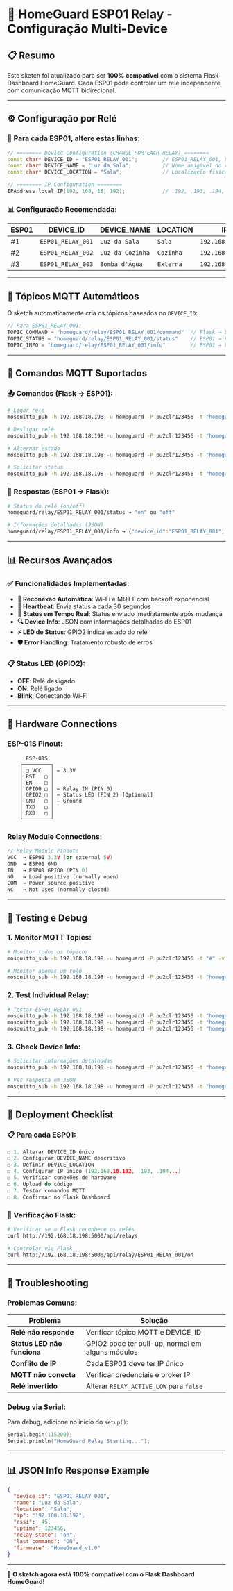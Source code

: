 # 🔌 HomeGuard ESP01 Relay - Configuração Multi-Device

## 📋 **Resumo**

Este sketch foi atualizado para ser **100% compatível** com o sistema Flask Dashboard HomeGuard. Cada ESP01 pode controlar um relé independente com comunicação MQTT bidirecional.

---

## ⚙️ **Configuração por Relé**

### **🔧 Para cada ESP01, altere estas linhas:**

```cpp
// ======== Device Configuration (CHANGE FOR EACH RELAY) ========
const char* DEVICE_ID = "ESP01_RELAY_001";        // ESP01_RELAY_001, ESP01_RELAY_002, etc
const char* DEVICE_NAME = "Luz da Sala";          // Nome amigável do relé
const char* DEVICE_LOCATION = "Sala";             // Localização física

// ======== IP Configuration ========  
IPAddress local_IP(192, 168, 18, 192);            // .192, .193, .194, etc (um IP por ESP01)
```

### **📊 Configuração Recomendada:**

| ESP01 | DEVICE_ID | DEVICE_NAME | LOCATION | IP |
|-------|-----------|-------------|----------|-----|
| #1 | `ESP01_RELAY_001` | `Luz da Sala` | `Sala` | `192.168.18.192` |
| #2 | `ESP01_RELAY_002` | `Luz da Cozinha` | `Cozinha` | `192.168.18.193` |  
| #3 | `ESP01_RELAY_003` | `Bomba d'Água` | `Externa` | `192.168.18.194` |

---

## 📡 **Tópicos MQTT Automáticos**

O sketch automaticamente cria os tópicos baseados no `DEVICE_ID`:

```cpp
// Para ESP01_RELAY_001:
TOPIC_COMMAND = "homeguard/relay/ESP01_RELAY_001/command"  // Flask → ESP01
TOPIC_STATUS = "homeguard/relay/ESP01_RELAY_001/status"    // ESP01 → Flask  
TOPIC_INFO = "homeguard/relay/ESP01_RELAY_001/info"        // ESP01 → Flask (info detalhada)
```

---

## 🎯 **Comandos MQTT Suportados**

### **📤 Comandos (Flask → ESP01):**
```bash
# Ligar relé
mosquitto_pub -h 192.168.18.198 -u homeguard -P pu2clr123456 -t "homeguard/relay/ESP01_RELAY_001/command" -m "ON"

# Desligar relé  
mosquitto_pub -h 192.168.18.198 -u homeguard -P pu2clr123456 -t "homeguard/relay/ESP01_RELAY_001/command" -m "OFF"

# Alternar estado
mosquitto_pub -h 192.168.18.198 -u homeguard -P pu2clr123456 -t "homeguard/relay/ESP01_RELAY_001/command" -m "TOGGLE"

# Solicitar status
mosquitto_pub -h 192.168.18.198 -u homeguard -P pu2clr123456 -t "homeguard/relay/ESP01_RELAY_001/command" -m "STATUS"
```

### **📩 Respostas (ESP01 → Flask):**
```bash
# Status do relé (on/off)  
homeguard/relay/ESP01_RELAY_001/status → "on" ou "off"

# Informações detalhadas (JSON)
homeguard/relay/ESP01_RELAY_001/info → {"device_id":"ESP01_RELAY_001",...}
```

---

## 📊 **Recursos Avançados**

### **✅ Funcionalidades Implementadas:**
- **🔄 Reconexão Automática**: Wi-Fi e MQTT com backoff exponencial
- **💓 Heartbeat**: Envia status a cada 30 segundos
- **📡 Status em Tempo Real**: Status enviado imediatamente após mudança
- **🔍 Device Info**: JSON com informações detalhadas do ESP01
- **⚡ LED de Status**: GPIO2 indica estado do relé
- **🛡️ Error Handling**: Tratamento robusto de erros

### **📋 Status LED (GPIO2):**
- **OFF**: Relé desligado
- **ON**: Relé ligado  
- **Blink**: Conectando Wi-Fi

---

## 🔧 **Hardware Connections**

### **ESP-01S Pinout:**
```
      ESP-01S
    ┌─────────┐
    │ □ VCC   │ ← 3.3V
    │ RST   □ │
    │ EN    □ │ 
    │ GPIO0 □ │ ← Relay IN (PIN 0)
    │ GPIO2 □ │ ← Status LED (PIN 2) [Optional]
    │ GND   □ │ ← Ground
    │ TXD   □ │
    │ RXD   □ │
    └─────────┘
```

### **Relay Module Connections:**
```cpp
// Relay Module Pinout:
VCC  → ESP01 3.3V (or external 5V)
GND  → ESP01 GND  
IN   → ESP01 GPIO0 (PIN 0)
NO   → Load positive (normally open)
COM  → Power source positive
NC   → Not used (normally closed)
```

---

## 🧪 **Testing e Debug**

### **1. Monitor MQTT Topics:**
```bash
# Monitor todos os tópicos
mosquitto_sub -h 192.168.18.198 -u homeguard -P pu2clr123456 -t "#" -v

# Monitor apenas um relé
mosquitto_sub -h 192.168.18.198 -u homeguard -P pu2clr123456 -t "homeguard/relay/ESP01_RELAY_001/#" -v
```

### **2. Test Individual Relay:**
```bash
# Testar ESP01_RELAY_001
mosquitto_pub -h 192.168.18.198 -u homeguard -P pu2clr123456 -t "homeguard/relay/ESP01_RELAY_001/command" -m "ON"
mosquitto_pub -h 192.168.18.198 -u homeguard -P pu2clr123456 -t "homeguard/relay/ESP01_RELAY_001/command" -m "OFF"
mosquitto_pub -h 192.168.18.198 -u homeguard -P pu2clr123456 -t "homeguard/relay/ESP01_RELAY_001/command" -m "TOGGLE"
```

### **3. Check Device Info:**
```bash
# Solicitar informações detalhadas
mosquitto_pub -h 192.168.18.198 -u homeguard -P pu2clr123456 -t "homeguard/relay/ESP01_RELAY_001/command" -m "STATUS"

# Ver resposta em JSON
mosquitto_sub -h 192.168.18.198 -u homeguard -P pu2clr123456 -t "homeguard/relay/ESP01_RELAY_001/info" -v
```

---

## 🚀 **Deployment Checklist**

### **📋 Para cada ESP01:**

```cpp
☐ 1. Alterar DEVICE_ID único
☐ 2. Configurar DEVICE_NAME descritivo  
☐ 3. Definir DEVICE_LOCATION
☐ 4. Configurar IP único (192.168.18.192, .193, .194...)
☐ 5. Verificar conexões de hardware
☐ 6. Upload do código
☐ 7. Testar comandos MQTT
☐ 8. Confirmar no Flask Dashboard
```

### **🔌 Verificação Flask:**
```bash
# Verificar se o Flask reconhece os relés
curl http://192.168.18.198:5000/api/relays

# Controlar via Flask
curl http://192.168.18.198:5000/api/relay/ESP01_RELAY_001/on
```

---

## 🐛 **Troubleshooting**

### **Problemas Comuns:**

| Problema | Solução |
|----------|---------|
| **Relé não responde** | Verificar tópico MQTT e DEVICE_ID |
| **Status LED não funciona** | GPIO2 pode ter pull-up, normal em alguns módulos |
| **Conflito de IP** | Cada ESP01 deve ter IP único |
| **MQTT não conecta** | Verificar credenciais e broker IP |
| **Relé invertido** | Alterar `RELAY_ACTIVE_LOW` para `false` |

### **Debug via Serial:**
Para debug, adicione no início do `setup()`:
```cpp
Serial.begin(115200);
Serial.println("HomeGuard Relay Starting...");
```

---

## 📊 **JSON Info Response Example**

```json
{
  "device_id": "ESP01_RELAY_001",
  "name": "Luz da Sala", 
  "location": "Sala",
  "ip": "192.168.18.192",
  "rssi": -45,
  "uptime": 123456,
  "relay_state": "on",
  "last_command": "ON",
  "firmware": "HomeGuard_v1.0"
}
```

---

**🎯 O sketch agora está 100% compatível com o Flask Dashboard HomeGuard!**

